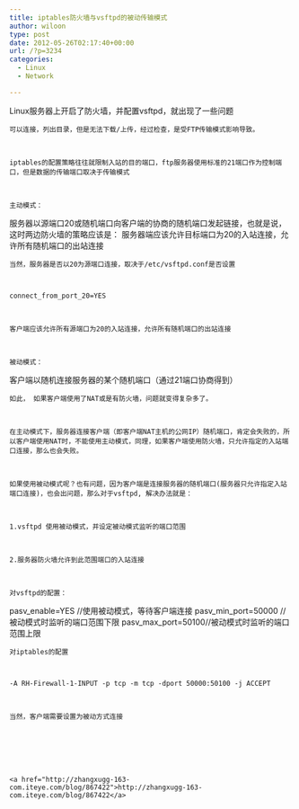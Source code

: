 ```yaml
---
title: iptables防火墙与vsftpd的被动传输模式
author: wiloon
type: post
date: 2012-05-26T02:17:40+00:00
url: /?p=3234
categories:
  - Linux
  - Network

---
```


  Linux服务器上开启了防火墙，并配置vsftpd，就出现了一些问题

<div id="blog_content">
  
    可以连接，列出目录，但是无法下载/上传，经过检查，是受FTP传输模式影响导致。
  
  
  
    iptables的配置策略往往就限制入站的目的端口，ftp服务器使用标准的21端口作为控制端口，但是数据的传输端口取决于传输模式
  
  
  
    主动模式：
 服务器以源端口20或随机端口向客户端的协商的随机端口发起链接，也就是说，这时两边防火墙的策略应该是：
 服务器端应该允许目标端口为20的入站连接，允许所有随机端口的出站连接
  
  
  
    当然，服务器是否以20为源端口连接，取决于/etc/vsftpd.conf是否设置
  
  
  
    connect_from_port_20=YES
  
  
  
    客户端应该允许所有源端口为20的入站连接，允许所有随机端口的出站连接
  
  
  
    被动模式：
 客户端以随机连接服务器的某个随机端口（通过21端口协商得到）
  
  
  
    如此， 如果客户端使用了NAT或是有防火墙，问题就变得复杂多了。
  
  
  
    在主动模式下，服务器连接客户端（即客户端NAT主机的公网IP）随机端口，肯定会失败的，所以客户端使用NAT时，不能使用主动模式，同理，如果客户端使用防火墙，只允许指定的入站端口连接，那么也会失败。
  
  
  
    如果使用被动模式呢？也有问题，因为客户端是连接服务器的随机端口(服务器只允许指定入站端口连接)，也会出问题，那么对于vsftpd, 解决办法就是：
  
  
  
    1.vsftpd 使用被动模式，并设定被动模式监听的端口范围
  
  
  
    2.服务器防火墙允许到此范围端口的入站连接
  
  
  
    对vsftpd的配置：
 pasv_enable=YES //使用被动模式，等待客户端连接
 pasv_min_port=50000 //被动模式时监听的端口范围下限
 pasv_max_port=50100//被动模式时监听的端口范围上限
  
  
  
    对iptables的配置
  
  
  
    -A RH-Firewall-1-INPUT -p tcp -m tcp -dport 50000:50100 -j ACCEPT
  
  
  
    当然，客户端需要设置为被动方式连接
  
  
  
    
  
  
  
    <a href="http://zhangxugg-163-com.iteye.com/blog/867422">http://zhangxugg-163-com.iteye.com/blog/867422</a>
  
